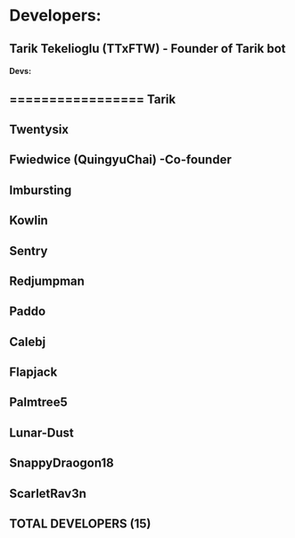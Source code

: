 # Developers:

## Tarik Tekelioglu (TTxFTW) - Founder of Tarik bot ##

#### Devs: ####
=================
Tarik 
--------------
Twentysix 
--------------
Fwiedwice (QuingyuChai) -Co-founder
--------------
Imbursting 
--------------
Kowlin
--------------
Sentry
--------------
Redjumpman
--------------
Paddo
--------------
Calebj
--------------
Flapjack
--------------
Palmtree5
--------------
Lunar-Dust
--------------
SnappyDraogon18
--------------
ScarletRav3n
--------------
TOTAL DEVELOPERS (15)
--------------
